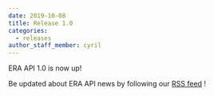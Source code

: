 ```yaml
---
date: 2019-10-08
title: Release 1.0
categories:
  - releases
author_staff_member: cyril
---
```


ERA API 1.0 is now up!

Be updated about ERA API news by following our [RSS feed](https://rail-europe.github.io/era-api/feed.xml) !

<!--more-->